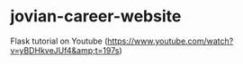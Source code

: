 # jovian-career-website
Flask tutorial on Youtube (https://www.youtube.com/watch?v=yBDHkveJUf4&amp;t=197s)
